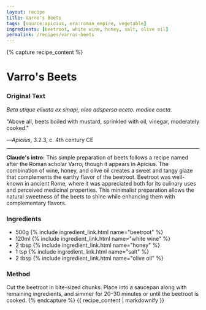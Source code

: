 ```yaml
---
layout: recipe
title: Varro's Beets
tags: [source:apicius, era:roman_empire, vegetable]
ingredients: [beetroot, white wine, honey, salt, olive oil]
permalink: /recipes/varros-beets
---
```


{% capture recipe_content %}
# Varro's Beets

### Original Text
*Beta utique elixata ex sinapi, oleo adspersa aceto. modice cocta.*

"Above all, beets boiled with mustard, sprinkled with oil, vinegar, moderately cooked."

—*Apicius*, 3.2.3, c. 4th century CE

___

**Claude's intro:** This simple preparation of beets follows a recipe named after the Roman scholar Varro, though it appears in Apicius. The combination of wine, honey, and olive oil creates a sweet and tangy glaze that complements the earthy flavor of the beetroot. Beetroot was well-known in ancient Rome, where it was appreciated both for its culinary uses and perceived medicinal properties. This minimalist preparation allows the natural sweetness of the beets to shine while enhancing them with complementary flavors.

### Ingredients
- 500g {% include ingredient_link.html name="beetroot" %}
- 120ml {% include ingredient_link.html name="white wine" %}
- 2 tbsp {% include ingredient_link.html name="honey" %}
- 1 tsp {% include ingredient_link.html name="salt" %}
- 2 tbsp {% include ingredient_link.html name="olive oil" %}

### Method
Cut the beetroot in bite-sized chunks. Place into a saucepan along with remaining ingredients, and simmer for 20–30 minutes or until the beetroot is cooked.
{% endcapture %}
{{ recipe_content | markdownify }}